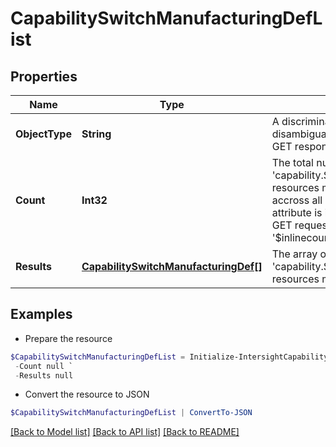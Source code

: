 # CapabilitySwitchManufacturingDefList
## Properties

Name | Type | Description | Notes
------------ | ------------- | ------------- | -------------
**ObjectType** | **String** | A discriminator value to disambiguate the schema of a HTTP GET response body. | 
**Count** | **Int32** | The total number of &#39;capability.SwitchManufacturingDef&#39; resources matching the request, accross all pages. The &#39;Count&#39; attribute is included when the HTTP GET request includes the &#39;$inlinecount&#39; parameter. | [optional] 
**Results** | [**CapabilitySwitchManufacturingDef[]**](CapabilitySwitchManufacturingDef.md) | The array of &#39;capability.SwitchManufacturingDef&#39; resources matching the request. | [optional] 

## Examples

- Prepare the resource
```powershell
$CapabilitySwitchManufacturingDefList = Initialize-IntersightCapabilitySwitchManufacturingDefList  -ObjectType null `
 -Count null `
 -Results null
```

- Convert the resource to JSON
```powershell
$CapabilitySwitchManufacturingDefList | ConvertTo-JSON
```

[[Back to Model list]](../README.md#documentation-for-models) [[Back to API list]](../README.md#documentation-for-api-endpoints) [[Back to README]](../README.md)

